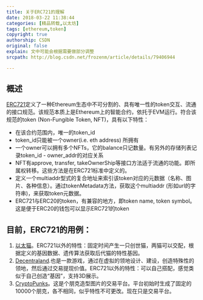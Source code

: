 ```yaml
---
title: 关于ERC721的理解
date: 2018-03-22 11:38:44
categories: [精品转载,以太坊]
tags: [ethereum,token]
copyright: true
authorship: CSDN
original: false
explain: 文中可能会根据需要做部分调整
srcpath: http://blog.csdn.net/frozenm/article/details/79406944

---
```

## 概述
[ERC721](https://github.com/ethereum/eips/issues/721)定义了一种Ethereum生态中不可分割的、具有唯一性的token交互、流通的接口规范。该规范本质上是Ethereum上的智能合约，依托于EVM运行。符合该规范的token (Non-Fungible Token, NFT)，具有以下特性：  
<!-- more --> 
* 在该合约范围内，唯一的token_id  
* token_id只能被一个owner(i.e. eth address) 所拥有 
* 一个owner可以拥有多个NFTs，它的balance只记数量。有另外的存储列表记录token_id - owner_addr的对应关系  
* NFT有approve, transfer, takeOwnerShip等接口方法适于流通的功能。即所属权转移。这些方法是在ERC721标准中定义的。  
* 定义一个multiaddr型式的复合地址来索引该token对应的元数据（名称、图片、各种信息）。通过tokenMetadata方法，获取这个multiaddr (形如url的字符串)，来获取token元数据。  
* ERC721与ERC20的token，有兼容的地方，即token name, token symbol。这是便于ERC20的钱包可以显示ERC721的token

## 目前，ERC721的用例：  
1. [以太猫](https://www.cryptokitties.co/)。ERC721以外的特性：固定时间产生一只创世猫，两猫可以交配，根据定义的基因数据、遗传算法获取后代猫的特性基因。  
2. [Decentraland](https://decentraland.org/).也是一款游戏，通过在虚拟的领地设计、建设，创造特殊性的领地，然后通过交易提现价值。ERC721以外的特性：可以自己搭配，感觉类似于自己创造“基因”，支持3D展示。
3. [CryptoPunks](https://www.larvalabs.com/cryptopunks)。这是个朋克造型图片的交易平台。平台初始时生成了固定的10000个朋克，各不相同，似乎特性不可更改。现在只是交易平台。